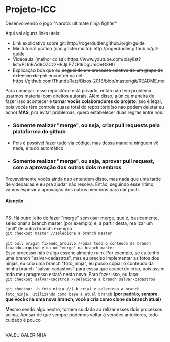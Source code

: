 # Projeto-ICC
Desenvolvendo o jogo "Naruto: ultimate ninja fighter"

Aqui vai alguns links uteis:
<ul>
  <li>Link explicativo sobre git: http://rogerdudler.github.io/git-guide</li>
  <li>Minitutorial pratico (nao gostei muito): http://rogerdudler.github.io/git-guide</li>
  <li>Videoaula (melhor coisa): https://www.youtube.com/playlist?list=PLInBAd9OZCzzHBJjLFZzRl6DgUmOeG3H0</li>
  <li>Explicação boa que eu <strike>peguei de um processo seletivo de um grupo de extensão da poli</strike> encontrei na net: https://github.com/ThundeRatz/Bixos-2018/blob/master/git/README.md
</ul>

Para começar, esse repositório está privado, então não tem problema usarmos material com direitos autorais. Além disso, a única maneira de fazer isso acontecer é <b>tornar vocês colaboradores do projeto</b>.Isso é legal, pois vocês têm controle quase total do repositório(so nao podem deletar eu acho) <b>MAS</b>, pra evitar problemas, quero estabelecer duas regras entre nos:
<ul>
  <li><h3>Somente realizar "merge", ou seja, <b>criar pull requests</b> pela plataforma do github</h3><li>Pois é possivel fazer tudo via código, mas dessa maneira ninguem vê nada, é tudo automático</li></li>
  <li><h3>Somente realizar "merge", ou seja, <b>aprovar pull request</b>, com a aprovação dos outros dois membros</h3></li>
</ul>

Provavelmente vocês ainda nao entendem disso, mas nada que uma tarde de videoaulas e eu pra ajudar não resolva. Então, seguindo esse ritimo, vamos esperar a aprovação dos outros membros para dar push

<h4> Atenção </h4><br>
PS: Há outro jeito de fazer "merge" sem usar merge, que é, basicamente, selecionar a branch master (por exemplo) e, a partir desta, realizar um "pull" de outra branch: exemplo
  <br><code>git checkout master //seleciona a branch master</code><br>
  <br><code>git pull origin fixando_arquivo //puxa todo o conteudo da branch fixando_arquivo e da um "merge" na branch master</code><br>
Esse processo não é algo essencialmente ruim. Por exemplo, se eu tenho uma branch "salvar-cadastros", mas eu preciso implementar as fotos dos ninjas, eu crio uma branch "foto_ninja", eu posso copiar o conteudo da minha branch "salvar-cadastros" para esssa que acabei de criar, pois assim todo meu progresso estará nesta nova. Para fazer isso, eu faço: 
    <br><code>git checkout salvar-cadstros //seleciona a branch salvar-cadastros</code><br>
    <br><code>git checkout -b foto_ninja //(-b cria) e seleciona a branch foto_ninja, utilizando como base a atual branch</code> <b>(por padrão, sempre que você cria uma nova branch, você a cria como clone da branch atual)</b><br>
    
Mesmo sendo algo neutro, tomem cuidado ao relizar esses dois processos acima. Apesar de que sempre podemos voltar à versões anteriores, todo cuidado é pouco
 
<br>VALEU GALERINHA
  
